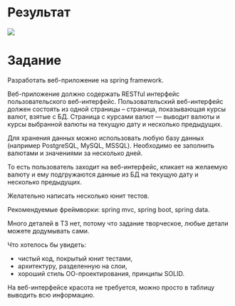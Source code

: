 # Результат

![](result.gif)

# Задание

Разработать веб-приложение на spring framework.

Веб-приложение должно содержать RESTful интерфейс пользовательского веб-интерфейс. Пользовательский веб-интерфейс должен
состоять из одной страницы – страница, показывающая курсы валют, взятые с БД. Страница с курсами валют — выводит валюты
и курсы выбранной валюты на текущую дату и несколько предыдущих.

Для хранения данных можно использовать любую базу данных (например PostgreSQL, MySQL, MSSQL). Необходимо ее заполнить
валютами и значениями за несколько дней.

То есть пользователь заходит на веб-интерфейс, кликает на желаемую валюту и ему подгружаются данные из БД на текущую
дату и несколько предыдущих.

Желательно написать несколько юнит тестов.

Рекомендуемые фреймворки: spring mvc, spring boot, spring data.

Много деталей в ТЗ нет, потому что задание творческое, любые детали можете додумывать сами.

Что хотелось бы увидеть:

* чистый код, покрытый юнит тестами,
* архитектуру, разделенную на слои,
* хороший стиль ОО-проектирования, принципы SOLID.

На веб-интерфейсе красота не требуется, можно просто в таблицу выводить всю информацию.
